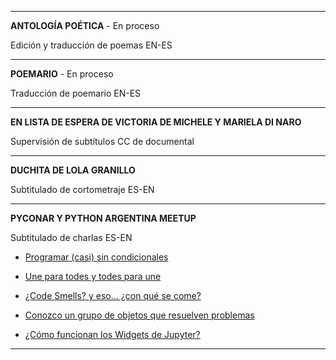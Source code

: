 
---

**ANTOLOGÍA POÉTICA** - En proceso

Edición y traducción de poemas EN-ES 

---

**POEMARIO** - En proceso

Traducción de poemario EN-ES

---

**EN LISTA DE ESPERA DE VICTORIA DE MICHELE Y MARIELA DI NARO**

Supervisión de subtítulos CC de documental

---
**DUCHITA DE LOLA GRANILLO**

Subtitulado de cortometraje ES-EN

---

**PYCONAR Y PYTHON ARGENTINA MEETUP**

Subtitulado de charlas ES-EN

- [Programar (casi) sin condicionales](https://www.youtube.com/watch?v=ioeMeQNEgL8)

- [Une para todes y todes para une](https://www.youtube.com/watch?v=vPimduOkpdY)

- [¿Code Smells? y eso… ¿con qué se come?](https://www.youtube.com/watch?v=y1qzHr-uBwQ)

- [Conozco un grupo de objetos que resuelven problemas](https://www.youtube.com/watch?v=kyrDRjW3-xY)

- [¿Cómo funcionan los Widgets de Jupyter? ](https://www.youtube.com/watch?v=qqLrHzNaD28)


---